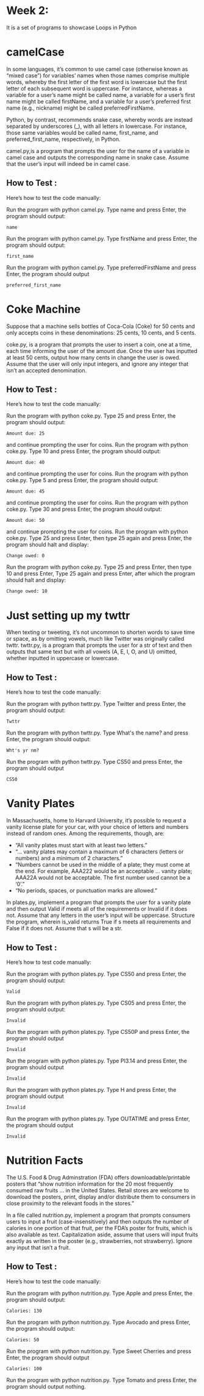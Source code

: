 
# Week 2:
It is a set of programs to showcase Loops in Python

# camelCase 

In some languages, it’s common to use camel case (otherwise known as “mixed case”) for variables’ names when those names comprise multiple words, whereby the first letter of the first word is lowercase but the first letter of each subsequent word is uppercase. For instance, whereas a variable for a user’s name might be called name, a variable for a user’s first name might be called firstName, and a variable for a user’s preferred first name (e.g., nickname) might be called preferredFirstName.

Python, by contrast, recommends snake case, whereby words are instead separated by underscores (_), with all letters in lowercase. For instance, those same variables would be called name, first_name, and preferred_first_name, respectively, in Python.

camel.py,is a program that prompts the user for the name of a variable in camel case and outputs the corresponding name in snake case. Assume that the user’s input will indeed be in camel case.
## How to Test :

Here’s how to test the code manually:

Run the program with python camel.py. Type name and press Enter, the program should output:

    name   

Run the program with python camel.py. Type firstName and press Enter, the program should output:

    first_name

Run the program with python camel.py. Type preferredFirstName and press Enter, the program should output

    preferred_first_name



# Coke Machine 
Suppose that a machine sells bottles of Coca-Cola (Coke) for 50 cents and only accepts coins in these denominations: 25 cents, 10 cents, and 5 cents.

coke.py, is a program that prompts the user to insert a coin, one at a time, each time informing the user of the amount due. Once the user has inputted at least 50 cents, output how many cents in change the user is owed. Assume that the user will only input integers, and ignore any integer that isn’t an accepted denomination.
## How to Test :
Here’s how to test the code manually:

Run the program with python coke.py. Type 25 and press Enter, the program should output:

    Amount due: 25   

and continue prompting the user for coins.
Run the program with python coke.py. Type 10 and press Enter, the program should output:

    Amount due: 40

and continue prompting the user for coins.
Run the program with python coke.py. Type 5 and press Enter, the program should output:

    Amount due: 45

and continue prompting the user for coins.
Run the program with python coke.py. Type 30 and press Enter, the program should output:

    Amount due: 50

and continue prompting the user for coins.
Run the program with python coke.py. Type 25 and press Enter, then type 25 again and press Enter, the program should halt and display:

    Change owed: 0

Run the program with python coke.py. Type 25 and press Enter, then type 10 and press Enter, Type 25 again and press Enter, after which the program should halt and display:

    Change owed: 10



# Just setting up my twttr 
When texting or tweeting, it’s not uncommon to shorten words to save time or space, as by omitting vowels, much like Twitter was originally called twttr. twttr.py, is a program that prompts the user for a str of text and then outputs that same text but with all vowels (A, E, I, O, and U) omitted, whether inputted in uppercase or lowercase.
## How to Test :
Here’s how to test the code manually:

Run the program with python twttr.py. Type Twitter and press Enter, the program should output:

    Twttr   

Run the program with python twttr.py. Type What's the name? and press Enter, the program should output:

    Wht's yr nm?

Run the program with python twttr.py. Type CS50 and press Enter, the program should output

    CS50

# Vanity Plates
In Massachusetts, home to Harvard University, it’s possible to request a vanity license plate for your car, with your choice of letters and numbers instead of random ones. Among the requirements, though, are:

- “All vanity plates must start with at least two letters.”
- “… vanity plates may contain a maximum of 6 characters (letters or numbers) and a minimum of 2 characters.”
- “Numbers cannot be used in the middle of a plate; they must come at the end. For example, AAA222 would be an acceptable … vanity plate; AAA22A would not be acceptable. The first number used cannot be a ‘0’.”
- “No periods, spaces, or punctuation marks are allowed.”

In plates.py, implement a program that prompts the user for a vanity plate and then output Valid if meets all of the requirements or Invalid if it does not. Assume that any letters in the user’s input will be uppercase. Structure the program, wherein is_valid returns True if s meets all requirements and False if it does not. Assume that s will be a str. 
## How to Test :
Here’s how to test code manually:


Run the program with python plates.py. Type CS50 and press Enter, the program should output:

    Valid

Run the program with python plates.py. Type CS05 and press Enter, the program should output:

    Invalid

Run the program with python plates.py. Type CS50P and press Enter, the program should output

    Invalid

Run the program with python plates.py. Type PI3.14 and press Enter, the program should output

    Invalid

Run the program with python plates.py. Type H and press Enter, the program should output

    Invalid

Run the program with python plates.py. Type OUTATIME and press Enter, the program should output

    Invalid




# Nutrition Facts
The U.S. Food & Drug Adminstration (FDA) offers downloadable/printable posters that “show nutrition information for the 20 most frequently consumed raw fruits … in the United States. Retail stores are welcome to download the posters, print, display and/or distribute them to consumers in close proximity to the relevant foods in the stores.”

In a file called nutrition.py, implement a program that prompts consumers users to input a fruit (case-insensitively) and then outputs the number of calories in one portion of that fruit, per the FDA’s poster for fruits, which is also available as text. Capitalization aside, assume that users will input fruits exactly as written in the poster (e.g., strawberries, not strawberry). Ignore any input that isn’t a fruit.

## How to Test :
Here’s how to test the code manually:

Run the program with python nutrition.py. Type Apple and press Enter, the program should output:

    Calories: 130   

Run the program with python nutrition.py. Type Avocado and press Enter, the program should output:

    Calories: 50

Run the program with python nutrition.py. Type Sweet Cherries and press Enter, the program should output

    Calories: 100

Run the program with python nutrition.py. Type Tomato and press Enter, the program should output nothing.

